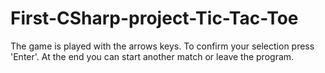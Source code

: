 # First-CSharp-project-Tic-Tac-Toe
The game is played with the arrows keys.
To confirm your selection press 'Enter'.
At the end you can start another match or leave the program.
